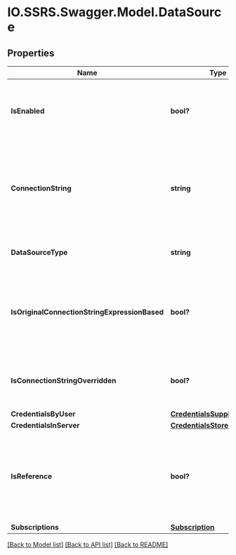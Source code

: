 # IO.SSRS.Swagger.Model.DataSource
## Properties

Name | Type | Description | Notes
------------ | ------------- | ------------- | -------------
**IsEnabled** | **bool?** | A Boolean value that specifies whether the DataSource is enabled for use. | [optional] 
**ConnectionString** | **string** | A string value that can be passed to a data source in order to begin the process of establishing connection. | [optional] 
**DataSourceType** | **string** | DataSource extension such as &#39;SQL&#39;. | [optional] 
**IsOriginalConnectionStringExpressionBased** | **bool?** | Indicates whether the original connection string for the data source was expression-based. | [optional] 
**IsConnectionStringOverridden** | **bool?** | Specifies whether the original connection string is overridden. | [optional] 
**CredentialsByUser** | [**CredentialsSuppliedByUser**](CredentialsSuppliedByUser.md) |  | [optional] 
**CredentialsInServer** | [**CredentialsStoredInServer**](CredentialsStoredInServer.md) |  | [optional] 
**IsReference** | **bool?** | Indicates whether this is a reference to a shared data source or an embedded data source. | [optional] 
**Subscriptions** | [**Subscription**](Subscription.md) |  | [optional] 

[[Back to Model list]](../README.md#documentation-for-models) [[Back to API list]](../README.md#documentation-for-api-endpoints) [[Back to README]](../README.md)


